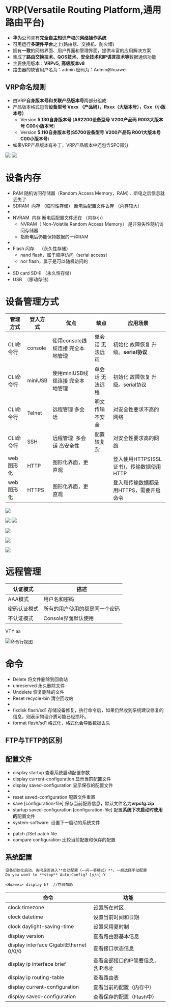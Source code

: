 

# VRP(Versatile Routing Platform,通用路由平台)
- **华为**公司具有**完全自主知识产权**的**网络操作系统**
- 可用运行**多硬件平台**之上(路由器、交换机、防火墙)
- 拥有**一致**的网络界面、用户界面和管理界面，提供丰富的应用解决方案
- 集成了**路由交换技术、QOS技术、安全技术和IP语言技术等**数据通信功能
- 主要使用版本：**VRPv5,** **高级版本v8**
- 路由器的缺省用户名为：admin 密码为：Admin@huawei

## VRP命名规则
-   由VRP**自身版本号和关联产品版本号**两部分组成
-   产品版本格式包含**设备型号 Vxxx （产品码），Rxxx（大版本号），Cxx（小版本号）**
	- Version **5.130自身版本号** (**AR2200设备型号** **V200产品码**  **R003大版本号**  **C00小版本号**)
	- Version **5.110自身版本号**(**S5700设备型号** **V200产品码**  **R001大版本号**  **C00小版本号**)
-   如果VRP产品版本有补丁，VRP产品版本中还包含SPC部分

![](../photo/Pasted%20image%2020220928171735.png)
![](../photo/Pasted%20image%2020220928171842.png)

# 设备内存
- RAM        随机访问存储器（Random Access Memory，RAM），断电之后信息就丢失了
- SDRAM   内存 （临时性存储） 断电后配置文件丢弃 （内存较大）
- 
- NVRAM   内存   断电后配置文件还在 （内存小）
	- NVRAM（ Non-Volatile Random Access Memory） 是非易失性随机访问存储器
	- 指断电后仍能保持数据的一种RAM
- 
- Flash       闪存    （永久性存储）
	- nand flash，属于顺序访问（serial access）
	- nor flash，属于是可以随机访问的
- 
- SD card  SD卡 （永久性存储）
- USB  （移动存储）

# 设备管理方式
| 管理方式   | 登入方式    | 优点                   | 缺点       | 应用场景                        |
|--------|---------|----------------------|----------|-----------------------------|
| CLI命令行 | console | 使用console线缆连接 完全本地管理 | 单会话 无法远程 | 初始化 故障恢复 升级。**serial协议**        |
| CLI命令行 | miniUSB | 使用miniUSB线缆连接 完全本地管理 | 单会话 无法远程 | 初始化 故障恢复 升级。serial协议        |
| CLI命令行 | Telnet  | 远程管理 多会话             | 明文传输 不安全 | 对安全性要求不高的网络                 |
| CLI命令行 | SSH     | 远程管理  多会话 高安全性       | 配置较复杂    | 对安全性要求高的网络                  |
| web图形化 | HTTP    | 图形化界面，更直观            |          | 登入使用HTTPS(SSL证书)，传输数据使用HTTP |
| web图形化 | HTTPS   | 图形化界面，更直观            |          | 登入和传输数据都是用HTTPS，需要开启命令      |

![](../photo/Pasted%20image%2020220928173139.png)

![](../photo/Pasted%20image%2020220928173128.png)
![](../photo/Pasted%20image%2020220928180158.png)


![](../photo/Pasted%20image%2020220928173132.png)

![](../photo/Pasted%20image%2020220928173148.png)

![](../photo/Pasted%20image%2020220928173200.png)

# 远程管理
| 认证模式     | 描述 |
| ------------ | ---- |
| AAA模式      |   用户名和密码   |
| 密码认证模式 |   所有的用户使用的都是同一个密码   |
| 不认证模式             |   Console界面默认使用   |

VTY
aa

![命令行视图](../photo/Pasted%20image%2020220929093706.png)

# 命令
- Delete 将文件删除到回收站
- unreserved 永久删除文件
- Undelete 恢复删除的文件
- Reset recycle-bin 清空回收站
- 
- fixdisk flash/sd1 存储设备修复，执行命令后，如果仍然收到系统建议修复的信息，则表示物理介质可能已经损坏。
- format flash/sd1 格式化，格式化会导致数据丢失


## FTP与TFTP的区别


## 配置文件
- display startup 查看系统启动配置参数
- display current-configuration 显示当前配置文件 
- display saved-configuration 显示保存的配置文件
- 
- reset saved-configuration 配置文件重置
- save [configuration-file] 保存当前配置信息，默认文件名为**vrpcfg.zip**
- startup saved-configuration  [configuration-file]  配置**系统下次启动时使用的**配置文件
- system-software  设置下一启动的系统文件
- 
- patch //Set patch file
- compare configuration 比较当前配置和保存的配置

## 系统配置
	设备初始化启动，询问是否进入**自动配置（一问一答模式）**，一般选择手动配置
	Do you want to **stop** Auto-Config? [y/n]:Y
	
	<Huawei> display h?  //在线帮助






| 命令                                    | 功能                               |
| --------------------------------------- | ---------------------------------- |
| clock timezone                          | 设置所在时区                       |
| clock datetime                          | 设置当前时间和日期                 |
| clock daylight-saving-time              | 设置采用夏时制                     |
| display version                         | 查看路由器基本信息                 |
| display interface GigabitEthernet 0/0/0 | 查看接口状态信息                   |
| display ip interface brief              | 查看全部接口的IP简要信息，含IP地址 |
| display ip routing-table                | 查看路由表                         |
| display current-configuration           | 查看当前的配置（内存中）           |
| display saved-configuration             | 查看保存的配置（Flash中）          |







